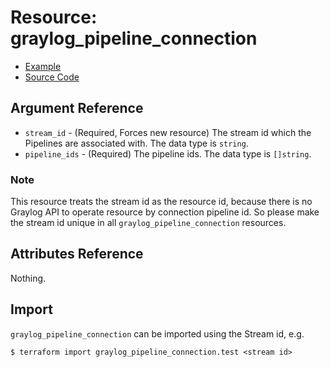 # Resource: graylog_pipeline_connection

* [Example](https://github.com/phonero/terraform-provider-graylog/blob/master/examples/v0.12/pipeline.tf)
* [Source Code](https://github.com/phonero/terraform-provider-graylog/blob/master/graylog/resource/system/pipeline/connection/resource.go)

## Argument Reference

* `stream_id` - (Required, Forces new resource) The stream id which the Pipelines are associated with. The data type is `string`.
* `pipeline_ids` - (Required) The pipeline ids. The data type is `[]string`.

### Note

This resource treats the stream id as the resource id,
because there is no Graylog API to operate resource by connection pipeline id.
So please make the stream id unique in all `graylog_pipeline_connection` resources.

## Attributes Reference

Nothing.

## Import

`graylog_pipeline_connection` can be imported using the Stream id, e.g.

```console
$ terraform import graylog_pipeline_connection.test <stream id>
```
